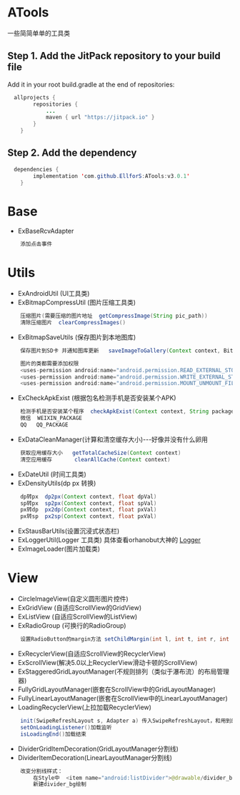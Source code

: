 # ATools
一些简简单单的工具类

Step 1. Add the JitPack repository to your build file
---
Add it in your root build.gradle at the end of repositories:

```java
  allprojects {
        repositories {
            ...
            maven { url "https://jitpack.io" }
        }
    }
```

Step 2. Add the dependency
---
```java
  dependencies {
        implementation 'com.github.EllforS:ATools:v3.0.1'
    }
```

Base
===
* ExBaseRcvAdapter
```java
    添加点击事件
```

Utils
===
* ExAndroidUtil (UI工具类)
* ExBitmapCompressUtil (图片压缩工具类)
```java
    压缩图片(需要压缩的图片地址  getCompressImage(String pic_path))
    清除压缩图片  clearCompressImages()
```
* ExBitmapSaveUtils (保存图片到本地图库)
```java
    保存图片到SD卡 并通知图库更新   saveImageToGallery(Context context, Bitmap bmp, String savePath)

    图片的类都需要添加权限
    <uses-permission android:name="android.permission.READ_EXTERNAL_STORAGE" />
    <uses-permission android:name="android.permission.WRITE_EXTERNAL_STORAGE" />
    <uses-permission android:name="android.permission.MOUNT_UNMOUNT_FILESYSTEMS"/>
```
* ExCheckApkExist (根据包名检测手机是否安装某个APK)
```java
    检测手机是否安装某个程序  checkApkExist(Context context, String packageName)
    微信  WEIXIN_PACKAGE
    QQ   QQ_PACKAGE
```
* ExDataCleanManager(计算和清空缓存大小)---好像并没有什么卵用
```java
    获取应用缓存大小   getTotalCacheSize(Context context)
    清空应用缓存       clearAllCache(Context context)
```
* ExDateUtil (时间工具类)
* ExDensityUtils(dp px 转换)
```java
    dp转px  dp2px(Context context, float dpVal)
    sp转px  sp2px(Context context, float spVal)
    px转dp  px2dp(Context context, float pxVal)
    px转sp  px2sp(Context context, float pxVal)
```
* ExStausBarUtils(设置沉浸式状态栏)
* ExLoggerUtil(Logger 工具类) 具体查看orhanobut大神的 [Logger](https://github.com/orhanobut/logger)
* ExImageLoader(图片加载类)

View
===
* CircleImageView(自定义圆形图片控件)
* ExGridView (自适应ScrollView的GridView)
* ExListView (自适应ScrollView的ListView)
* ExRadioGroup (可换行的RadioGroup)
```java
	设置RadioButton的margin方法 setChildMargin(int l, int t, int r, int b);
```
* ExRecyclerView(自适应ScrollView的RecyclerView)
* ExScrollView(解决5.0以上RecyclerView滑动卡顿的ScrollView)
* ExStaggeredGridLayoutManager(不规则排列（类似于瀑布流）的布局管理器)
* FullyGridLayoutManager(嵌套在ScrollView中的GridLayoutManager)
* FullyLinearLayoutManager(嵌套在ScrollView中的LinearLayoutManager)
* LoadingRecyclerView(上拉加载RecyclerView)
```java
	init(SwipeRefreshLayout s, Adapter a) 传入SwipeRefreshLayout，和用到的Adapter
	setOnLoadingListener()加载监听
	isLoadingEnd()加载结束
```
* DividerGridItemDecoration(GridLayoutManager分割线)
* DividerItemDecoration(LinearLayoutManager分割线)
```java
    改变分割线样式：
        在Style中  <item name="android:listDivider">@drawable/divider_bg</item>
        新建divider_bg绘制
```
